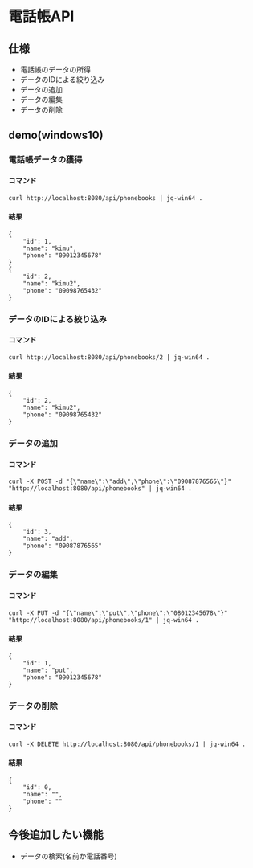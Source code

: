 # 電話帳API
## 仕様
- 電話帳のデータの所得
- データのIDによる絞り込み
- データの追加
- データの編集
- データの削除

## demo(windows10)
### 電話帳データの獲得
#### コマンド
`curl http://localhost:8080/api/phonebooks | jq-win64 .`
#### 結果
```
{
    "id": 1,
    "name": "kimu",
    "phone": "09012345678"
}
{
    "id": 2,
    "name": "kimu2",
    "phone": "09098765432"
}
```
### データのIDによる絞り込み
#### コマンド
`curl http://localhost:8080/api/phonebooks/2 | jq-win64 .`
#### 結果
```
{
    "id": 2,
    "name": "kimu2",
    "phone": "09098765432"
}
```
### データの追加
#### コマンド
`curl -X POST -d "{\"name\":\"add\",\"phone\":\"09087876565\"}" "http://localhost:8080/api/phonebooks" | jq-win64 .`
#### 結果
```
{
    "id": 3,
    "name": "add",
    "phone": "09087876565"
}
```
### データの編集
#### コマンド
`curl -X PUT -d "{\"name\":\"put\",\"phone\":\"08012345678\"}" "http://localhost:8080/api/phonebooks/1" | jq-win64 .`
#### 結果
```
{
    "id": 1,
    "name": "put",
    "phone": "09012345678"
}
```
### データの削除
#### コマンド
`curl -X DELETE http://localhost:8080/api/phonebooks/1 | jq-win64 .`
#### 結果
```
{
    "id": 0,
    "name": "",
    "phone": ""
}
```

## 今後追加したい機能
- データの検索(名前か電話番号)
